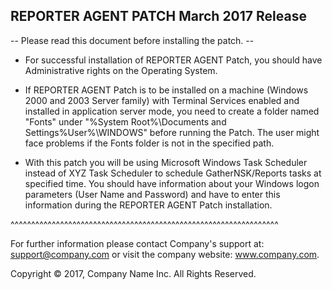    
## REPORTER AGENT PATCH March 2017 Release
--   Please read this document before installing the patch.   --

* For successful installation of REPORTER AGENT Patch, you should have Administrative rights on the Operating System.

* If REPORTER AGENT Patch is to be installed on a machine (Windows 2000 and 2003 Server family) with Terminal 
Services enabled and installed in application server mode, you need to create a folder named "Fonts" under "%System 
Root%\Documents and Settings\%User%\WINDOWS\" before running the Patch. The user might face problems if the Fonts
 folder is not in the specified path.

* With this patch you will be using Microsoft Windows Task Scheduler instead of XYZ Task Scheduler to schedule GatherNSK/Reports tasks at specified time. You should have information about your Windows logon parameters (User Name and Password) and have to enter this
 information during the REPORTER AGENT Patch installation. 

^^^^^^^^^^^^^^^^^^^^^^^^^^^^^^^^^^^^^^^^^^^^^^^^^^^^^^^^^^^^^^^^^

For further information please contact Company's support at:
support@company.com or visit the company website: www.company.com. 

Copyright © 2017, Company Name Inc. All Rights Reserved.
